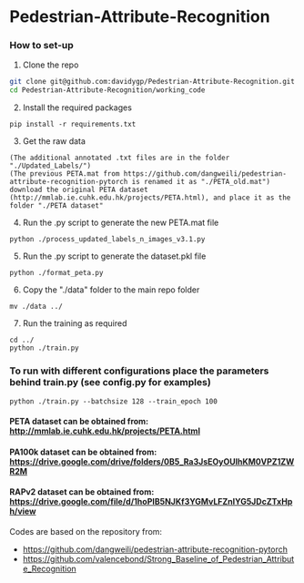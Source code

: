 # Pedestrian-Attribute-Recognition

### How to set-up
1. Clone the repo  
```bash
git clone git@github.com:davidygp/Pedestrian-Attribute-Recognition.git  
cd Pedestrian-Attribute-Recognition/working_code  
```
2. Install the required packages  
```
pip install -r requirements.txt  
```
3. Get the raw data  
```
(The additional annotated .txt files are in the folder "./Updated_Labels/")  
(The previous PETA.mat from https://github.com/dangweili/pedestrian-attribute-recognition-pytorch is renamed it as "./PETA_old.mat")   
download the original PETA dataset (http://mmlab.ie.cuhk.edu.hk/projects/PETA.html), and place it as the folder "./PETA dataset"
```
4. Run the .py script to generate the new PETA.mat file  
```
python ./process_updated_labels_n_images_v3.1.py  
```
5. Run the .py script to generate the dataset.pkl file  
```
python ./format_peta.py  
```
6. Copy the "./data" folder to the main repo folder  
```
mv ./data ../  
```
7. Run the training as required  
```
cd ../  
python ./train.py  
```
### To run with different configurations place the parameters behind train.py (see config.py for examples)
```
python ./train.py --batchsize 128 --train_epoch 100
```

#### PETA dataset can be obtained from: http://mmlab.ie.cuhk.edu.hk/projects/PETA.html
#### PA100k dataset can be obtained from: https://drive.google.com/drive/folders/0B5_Ra3JsEOyOUlhKM0VPZ1ZWR2M
#### RAPv2 dataset can be obtained from: https://drive.google.com/file/d/1hoPIB5NJKf3YGMvLFZnIYG5JDcZTxHph/view

    
Codes are based on the repository from:
- https://github.com/dangweili/pedestrian-attribute-recognition-pytorch
- https://github.com/valencebond/Strong_Baseline_of_Pedestrian_Attribute_Recognition

